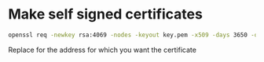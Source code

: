 # Make self signed certificates

```Bash
openssl req -newkey rsa:4069 -nodes -keyout key.pem -x509 -days 3650 -out certificate.pem -subj "/CN=<IP-Address>"
```

Replace <IP-Address> for the address for which you want the certificate
